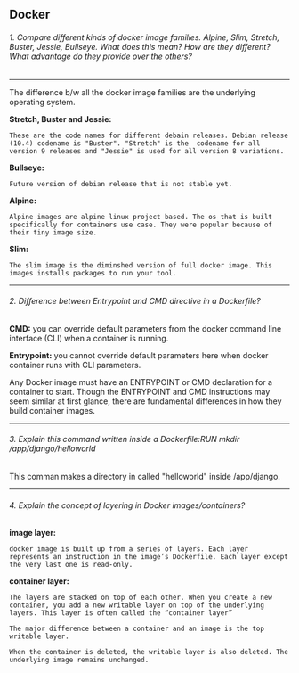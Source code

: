  ## Docker

 ###### 1. Compare different kinds of docker image families. Alpine, Slim, Stretch, Buster, Jessie, Bullseye. What does this mean? How are they different? What advantage do they provide over the others?
 ---

The difference b/w all the docker image families are the underlying operating system.

**Stretch, Buster and Jessie:**

    These are the code names for different debain releases. Debian release (10.4) codename is "Buster". "Stretch" is the  codename for all version 9 releases and "Jessie" is used for all version 8 variations.

**Bullseye:**

    Future version of debian release that is not stable yet.

**Alpine:**

    Alpine images are alpine linux project based. The os that is built specifically for containers use case. They were popular because of their tiny image size. 

**Slim:**

    The slim image is the diminshed version of full docker image. This images installs packages to run your tool.

---

###### 2. Difference between Entrypoint and CMD directive in a Dockerfile?

**CMD:**
    you can override default parameters from the docker command line interface (CLI) when a container is running.

**Entrypoint:**
    you cannot override default parameters here when docker container runs with CLI parameters.

Any Docker image must have an ENTRYPOINT or CMD declaration for a container to start. Though the ENTRYPOINT and CMD instructions may seem similar at first glance, there are fundamental differences in how they build container images.

---

###### 3. Explain this command written inside a Dockerfile:RUN mkdir /app/django/helloworld

This comman makes a directory in called "helloworld" inside /app/django.

---

###### 4. Explain the concept of layering in Docker images/containers?


**image layer:**

    docker image is built up from a series of layers. Each layer represents an instruction in the image’s Dockerfile. Each layer except the very last one is read-only.

**container layer:**

    The layers are stacked on top of each other. When you create a new container, you add a new writable layer on top of the underlying layers. This layer is often called the “container layer”

    The major difference between a container and an image is the top writable layer.

    When the container is deleted, the writable layer is also deleted. The underlying image remains unchanged.
